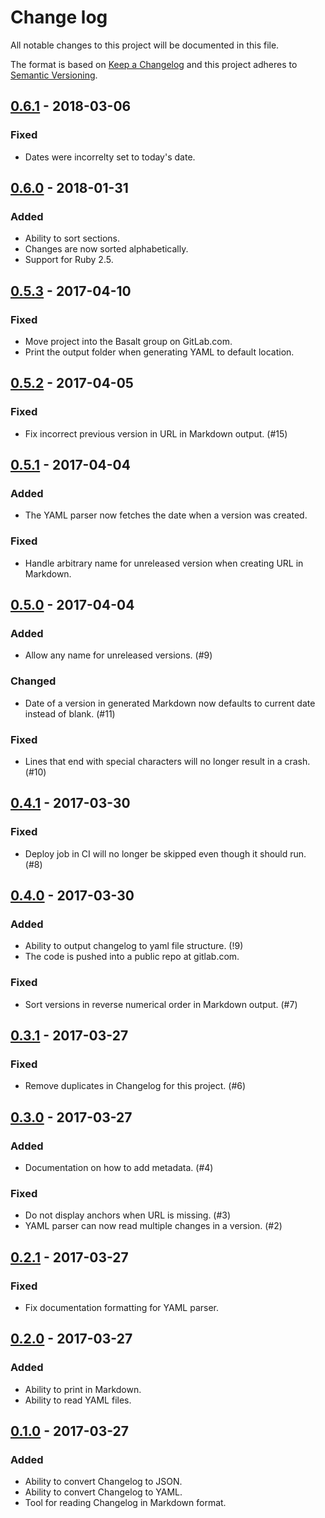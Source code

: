 # Change log
All notable changes to this project will be documented in this file.

The format is based on [Keep a Changelog](http://keepachangelog.com/)
and this project adheres to [Semantic Versioning](http://semver.org/).

## [0.6.1] - 2018-03-06
### Fixed
- Dates were incorrelty set to today's date.

## [0.6.0] - 2018-01-31
### Added
- Ability to sort sections.
- Changes are now sorted alphabetically.
- Support for Ruby 2.5.

## [0.5.3] - 2017-04-10
### Fixed
- Move project into the Basalt group on GitLab.com.
- Print the output folder when generating YAML to default location.

## [0.5.2] - 2017-04-05
### Fixed
- Fix incorrect previous version in URL in Markdown output. (#15)

## [0.5.1] - 2017-04-04
### Added
- The YAML parser now fetches the date when a version was created.

### Fixed
- Handle arbitrary name for unreleased version when creating URL in Markdown.

## [0.5.0] - 2017-04-04
### Added
- Allow any name for unreleased versions. (#9)

### Changed
- Date of a version in generated Markdown now defaults to current date instead of blank. (#11)

### Fixed
- Lines that end with special characters will no longer result in a crash. (#10)

## [0.4.1] - 2017-03-30
### Fixed
- Deploy job in CI will no longer be skipped even though it should run. (#8)

## [0.4.0] - 2017-03-30
### Added
- Ability to output changelog to yaml file structure. (!9)
- The code is pushed into a public repo at gitlab.com.

### Fixed
- Sort versions in reverse numerical order in Markdown output. (#7)

## [0.3.1] - 2017-03-27
### Fixed
- Remove duplicates in Changelog for this project. (#6)

## [0.3.0] - 2017-03-27
### Added
- Documentation on how to add metadata. (#4)

### Fixed
- Do not display anchors when URL is missing. (#3)
- YAML parser can now read multiple changes in a version. (#2)

## [0.2.1] - 2017-03-27
### Fixed
- Fix documentation formatting for YAML parser.

## [0.2.0] - 2017-03-27
### Added
- Ability to print in Markdown.
- Ability to read YAML files.

## [0.1.0] - 2017-03-27
### Added
- Ability to convert Changelog to JSON.
- Ability to convert Changelog to YAML.
- Tool for reading Changelog in Markdown format.

[0.6.1]: https://gitlab.com/basalt/keepachangelog/compare/0.6.0...0.6.1
[0.6.0]: https://gitlab.com/basalt/keepachangelog/compare/0.5.3...0.6.0
[0.5.3]: https://gitlab.com/basalt/keepachangelog/compare/0.5.2...0.5.3
[0.5.2]: https://gitlab.com/basalt/keepachangelog/compare/0.5.1...0.5.2
[0.5.1]: https://gitlab.com/basalt/keepachangelog/compare/0.5.0...0.5.1
[0.5.0]: https://gitlab.com/basalt/keepachangelog/compare/0.4.1...0.5.0
[0.4.1]: https://gitlab.com/basalt/keepachangelog/compare/0.4.0...0.4.1
[0.4.0]: https://gitlab.com/basalt/keepachangelog/compare/0.3.1...0.4.0
[0.3.1]: https://gitlab.com/basalt/keepachangelog/compare/0.3.0...0.3.1
[0.3.0]: https://gitlab.com/basalt/keepachangelog/compare/0.2.1...0.3.0
[0.2.1]: https://gitlab.com/basalt/keepachangelog/compare/0.2.0...0.2.1
[0.2.0]: https://gitlab.com/basalt/keepachangelog/compare/0.1.0...0.2.0
[0.1.0]: https://gitlab.com/basalt/keepachangelog/compare/77986bc...0.1.0
